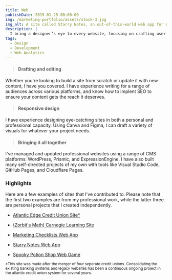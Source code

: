 ```yaml
---
title: Web
publishDate: 2015-01-25 00:00:00
img: /marketing-portfolio/assets/stock-3.jpg
img_alt: A site called Starry Notes, an out-of-this-world web app for notes that was created using React and Vite.
description: |
  I bring a designer’s eye to every website, focusing on crafting user-friendly interfaces that feel intuitive and sleek. With experience in SEO, responsive design, and accessibility, I build sites that not only look great but are built to reach and engage diverse audiences.
tags:
  - Design
  - Development
  - Web Analytics
---
```


>
>#### Drafting and editing
Whether you're looking to build a site from scratch or update it with new content, I have you covered. I have experience writing for a range of audiences across various platforms, and know how to implent SEO to ensure your content gets the reach it deserves.

>#### Responsive design
I have experience designing eye-catching sites in both a personal and professional capacity. Using Canva and Figma, I can draft a variety of
visuals for whatever your project needs.

>#### Bringing it all together
 I've managed and updated professional websites using a range of CMS platforms: WordPress, Prismic, and ExpressionEngine. 
 I have also built many self-directed projects of my own with tools like Visual Studio Code, GitHub Pages, and Cloudflare Pages. 

### Highlights  
Here are a few examples of sites that I've contributed to. Please note that the first two examples are from my professional work, while the latter three are personal projects that I created independently.
- <a href="https://atlanticedgecu.ca/">Atlantic Edge Credit Union Site*</a>
- <a href="https://www.carnegielearning.ca/">(Zorbit's Math) Carnegie Learning Site</a>

- <a href="https://marketing-checklists.pages.dev/">Marketing Checklists Web App</a>
- <a href="https://danielledonnelly.github.io/Starry-Notes/">Starry Notes Web App</a>
- <a href="https://danielledonnelly.github.io/spooky-potion-shop/">Spooky Potion Shop Web Game</a>
<p><small>*This site was made after the merger of four seperate credit unions. Consolidating the existing banking systems and legacy websites has been a continuous ongoing project in the atlantic credit union system for several years.</small></p>
